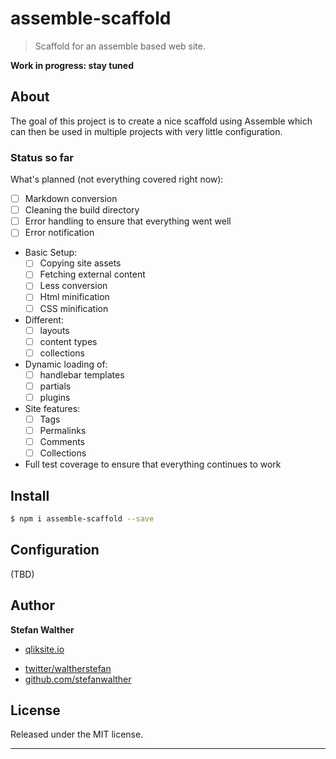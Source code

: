 # assemble-scaffold

> Scaffold for an assemble based web site.

**Work in progress: stay tuned**

## About

The goal of this project is to create a nice scaffold using Assemble which can then be used in multiple projects with very little configuration.

### Status so far

What's planned (not everything covered right now):

* [ ] Markdown conversion
* [ ] Cleaning the build directory
* [ ] Error handling to ensure that everything went well
* [ ] Error notification
* Basic Setup:
  - [ ] Copying site assets
  - [ ] Fetching external content
  - [ ] Less conversion
  - [ ] Html minification
  - [ ] CSS minification

* Different:
  - [ ] layouts
  - [ ] content types
  - [ ] collections

* Dynamic loading of:
  - [ ] handlebar templates
  - [ ] partials
  - [ ] plugins

* Site features:
  - [ ] Tags
  - [ ] Permalinks
  - [ ] Comments
  - [ ] Collections
* Full test coverage to ensure that everything continues to work

## Install

```sh
$ npm i assemble-scaffold --save
```

## Configuration

(TBD)

## Author

**Stefan Walther**

+ [qliksite.io](http://qliksite.io)
* [twitter/waltherstefan](http://twitter.com/waltherstefan)
* [github.com/stefanwalther](http://github.com/stefanwalther)

## License

Released under the MIT license.

***
